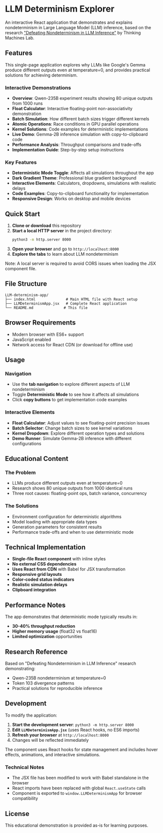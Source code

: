 # LLM Determinism Explorer

An interactive React application that demonstrates and explains nondeterminism in Large Language Model (LLM) inference, based on the research ["Defeating Nondeterminism in LLM Inference"](https://thinkingmachines.ai/blog/defeating-nondeterminism-in-llm-inference/) by Thinking Machines Lab.

## Features

This single-page application explores why LLMs like Google's Gemma produce different outputs even at temperature=0, and provides practical solutions for achieving determinism.

### Interactive Demonstrations

- **Overview**: Qwen-235B experiment results showing 80 unique outputs from 1000 runs
- **Float Calculator**: Interactive floating-point non-associativity demonstration
- **Batch Simulation**: How different batch sizes trigger different kernels
- **Atomic Operations**: Race conditions in GPU parallel operations
- **Kernel Solutions**: Code examples for deterministic implementations
- **Live Demo**: Gemma-2B inference simulation with copy-to-clipboard code
- **Performance Analysis**: Throughput comparisons and trade-offs
- **Implementation Guide**: Step-by-step setup instructions

### Key Features

- **Deterministic Mode Toggle**: Affects all simulations throughout the app
- **Dark Gradient Theme**: Professional blue gradient background
- **Interactive Elements**: Calculators, dropdowns, simulations with realistic delays
- **Code Examples**: Copy-to-clipboard functionality for implementation
- **Responsive Design**: Works on desktop and mobile devices

## Quick Start

1. **Clone or download** this repository
2. **Start a local HTTP server** in the project directory:
   ```bash
   python3 -m http.server 8000
   ```
3. **Open your browser** and go to `http://localhost:8000`
4. **Explore the tabs** to learn about LLM nondeterminism

Note: A local server is required to avoid CORS issues when loading the JSX component file.

## File Structure

```
LLM-determinism-app/
├── index.html              # Main HTML file with React setup
├── LLMDeterminismApp.jsx   # Complete React application
└── README.md              # This file
```

## Browser Requirements

- Modern browser with ES6+ support
- JavaScript enabled
- Network access for React CDN (or download for offline use)

## Usage

### Navigation
- Use the **tab navigation** to explore different aspects of LLM nondeterminism
- Toggle **Deterministic Mode** to see how it affects all simulations
- Click **copy buttons** to get implementation code examples

### Interactive Elements
- **Float Calculator**: Adjust values to see floating-point precision issues
- **Batch Selector**: Change batch sizes to see kernel variations
- **Kernel Dropdown**: Explore different operation types and solutions
- **Demo Runner**: Simulate Gemma-2B inference with different configurations

## Educational Content

### The Problem
- LLMs produce different outputs even at temperature=0
- Research shows 80 unique outputs from 1000 identical runs
- Three root causes: floating-point ops, batch variance, concurrency

### The Solutions
- Environment configuration for deterministic algorithms
- Model loading with appropriate data types
- Generation parameters for consistent results
- Performance trade-offs and when to use deterministic mode

## Technical Implementation

- **Single-file React component** with inline styles
- **No external CSS dependencies**
- **Uses React from CDN** with Babel for JSX transformation
- **Responsive grid layouts**
- **Color-coded status indicators**
- **Realistic simulation delays**
- **Clipboard integration**

## Performance Notes

The app demonstrates that deterministic mode typically results in:
- **30-40% throughput reduction**
- **Higher memory usage** (float32 vs float16)
- **Limited optimization** opportunities

## Research Reference

Based on "Defeating Nondeterminism in LLM Inference" research demonstrating:
- Qwen-235B nondeterminism at temperature=0
- Token 103 divergence patterns
- Practical solutions for reproducible inference

## Development

To modify the application:
1. **Start the development server**: `python3 -m http.server 8000`
2. **Edit `LLMDeterminismApp.jsx`** (uses React hooks, no ES6 imports)
3. **Refresh your browser** at `http://localhost:8000`
4. Changes will be reflected immediately

The component uses React hooks for state management and includes hover effects, animations, and interactive simulations.

### Technical Notes
- The JSX file has been modified to work with Babel standalone in the browser
- React imports have been replaced with global `React.useState` calls
- Component is exported to `window.LLMDeterminismApp` for browser compatibility

## License

This educational demonstration is provided as-is for learning purposes.